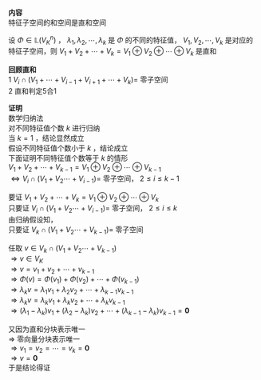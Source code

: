 **内容**    
特征子空间的和空间是直和空间    
    
设 $\Phi\in\mathbb{L}(V_K^n)$ ， $\lambda_1,\lambda_2,\cdots,\lambda_k$ 是 $\Phi$ 的不同的特征值， $V_1,V_2,\cdots,V_k$ 是对应的特征子空间，则 $V_1+V_2+\cdots+V_k=V_1\oplus V_2\oplus \cdots\oplus V_k$ 是直和    
    
**回顾直和**    
1  $V_i\cap(V_1+\cdots+V_{i-1}+V_{i+1}+\cdots+V_k)=$ 零子空间    
2 直和判定5合1    
    
**证明**    
数学归纳法    
对不同特征值个数 $k$ 进行归纳    
当 $k=1$ ，结论显然成立    
假设不同特征值个数小于 $k$ ，结论成立    
下面证明不同特征值个数等于 $k$ 的情形    
 $V_1+V_2+\cdots+V_{k-1}=V_1\oplus V_2\oplus\cdots\oplus V_{k-1}$     
 $\Leftrightarrow V_i\cap(V_1+V_2\cdots+V_{i-1})=$ 零子空间， $2\le i\le k-1$     
    
要证 $V_1+V_2+\cdots+V_k=V_1\oplus V_2\oplus \cdots\oplus V_k$     
只要证 $V_i\cap(V_1+V_2\cdots+V_{i-1})=$ 零子空间， $2\le i\le k$     
由归纳假设知，    
只要证 $V_k\cap(V_1+V_2\cdots+V_{k-1})=$ 零子空间    
    
任取 $v\in V_k\cap(V_1+V_2\cdots+V_{k-1})$     
 $\Rightarrow v\in V_K$     
 $\Rightarrow v=v_1+v_2+\cdots+v_{k-1}$     
 $\Rightarrow\Phi(v)=\Phi(v_1)+\Phi(v_2)+\cdots+\Phi(v_{k-1})$     
 $\Rightarrow\lambda_kv=\lambda_1v_1+\lambda_2v_2+\cdots+\lambda_{k-1}v_{k-1}$     
 $\Rightarrow\lambda_kv=    
\lambda_kv_1+\lambda_kv_2+\cdots+\lambda_kv_{k-1}$     
 $\Rightarrow(\lambda_1-\lambda_k)v_1+(\lambda_2-\lambda_k)v_2+\cdots+(\lambda_{k-1}-\lambda_k)v_{k-1}=\mathbf0$     
    
又因为直和分块表示唯一    
 $\Rightarrow$ 零向量分块表示唯一    
 $\Rightarrow v_1=v_2=\cdots=v_k=\mathbf0$     
 $\Rightarrow v=\mathbf0$     
于是结论得证    
